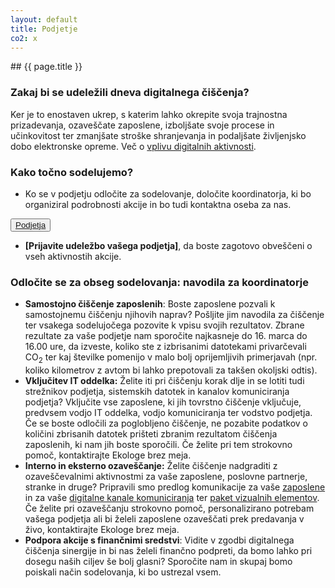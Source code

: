 ```yaml
---
layout: default
title: Podjetje
co2: x
---
```


<div class="block" markdown="1">
## {{ page.title }}

### Zakaj bi se udeležili dneva digitalnega čiščenja?
Ker je to enostaven ukrep, s katerim lahko okrepite svoja trajnostna prizadevanja, ozaveščate zaposlene, izboljšate svoje procese in učinkovitost ter zmanjšate stroške shranjevanja in podaljšate življenjsko dobo elektronske opreme. Več o [vplivu digitalnih aktivnosti](https://ewba.github.io/dcd-si/o-akciji.html).

### Kako točno sodelujemo?
- Ko se v podjetju odločite za sodelovanje, določite koordinatorja, ki bo organiziral podrobnosti akcije in bo tudi kontaktna oseba za nas.
<button>
		<a href="[podjetje.html](https://docs.google.com/forms/d/e/1FAIpQLSfiXjBaKTUFIcxyFzyItF_W5thrnq_cFoCVBJF72FZeEIkLiQ/viewform)">Podjetja</a>
	</button>

- **[Prijavite udeležbo vašega podjetja]**, da boste zagotovo obveščeni o vseh aktivnostih akcije.

### Odločite se za obseg sodelovanja: navodila za koordinatorje
- **Samostojno čiščenje zaposlenih**: Boste zaposlene pozvali k samostojnemu čiščenju njihovih naprav? Pošljite jim navodila za čiščenje ter vsakega sodelujočega pozovite k vpisu svojih rezultatov. Zbrane rezultate za vaše podjetje nam sporočite najkasneje do 16. marca do 16.00 ure, da izveste, koliko ste z izbrisanimi  datotekami privarčevali  CO<sub>2</sub> ter kaj številke pomenijo v malo bolj oprijemljivih primerjavah (npr. koliko kilometrov z avtom bi lahko prepotovali za takšen okoljski odtis).
- **Vključitev IT oddelka:** Želite iti pri čiščenju korak dlje in se lotiti tudi strežnikov podjetja, sistemskih datotek in kanalov komuniciranja podjetja? Vključite vse zaposlene, ki jih tovrstno čiščenje vključuje, predvsem vodjo IT oddelka, vodjo komuniciranja ter vodstvo podjetja. Če se boste odločili za poglobljeno čiščenje, ne pozabite podatkov o količini zbrisanih datotek prišteti zbranim rezultatom čiščenja zaposlenih, ki nam jih boste sporočili. Če želite pri tem strokovno pomoč, kontaktirajte Ekologe brez meja.
- **Interno in eksterno ozaveščanje:** Želite čiščenje nadgraditi z ozaveščevalnimi aktivnostmi za vaše zaposlene, poslovne partnerje, stranke in druge? Pripravili smo predlog komunikacije za vaše [zaposlene](https://docs.google.com/spreadsheets/d/1YNslM6mvKHePyWdHkZnVqA0bkTkHzSlvYEKD_fVs1vA/edit?usp=sharing) in za vaše [digitalne kanale komuniciranja](https://docs.google.com/spreadsheets/d/1v25yggszoY1FQ26QoC93yvLMM5yup816TiR9873DRhE/edit?usp=sharing) ter [paket vizualnih elementov](https://drive.google.com/drive/folders/1U7UQMXgAQMiEbfDXLzpHmhtRKz7bpdHz?usp=drive_link). Če želite pri ozaveščanju strokovno pomoč, personalizirano potrebam vašega podjetja ali bi želeli zaposlene ozaveščati prek predavanja v živo, kontaktirajte Ekologe brez meja.
- **Podpora akcije s finančnimi sredstvi**: Vidite v zgodbi digitalnega čiščenja sinergije in bi nas želeli finančno podpreti, da bomo lahko pri dosegu naših ciljev še bolj glasni? Sporočite nam in skupaj bomo poiskali način sodelovanja, ki bo ustrezal vsem.

</div>
